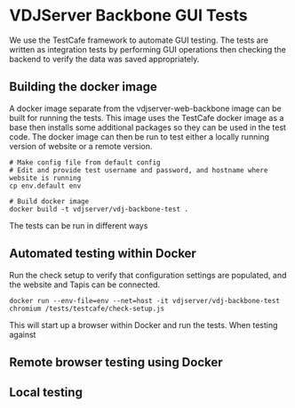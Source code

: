 VDJServer Backbone GUI Tests
============================

We use the TestCafe framework to automate GUI testing. The tests are written
as integration tests by performing GUI operations then checking the backend to
verify the data was saved appropriately.

## Building the docker image

A docker image separate from the vdjserver-web-backbone image can be built for
running the tests. This image uses the TestCafe docker image as a base then installs
some additional packages so they can be used in the test code. The docker image can
then be run to test either a locally running version of website or a remote version.

```
# Make config file from default config
# Edit and provide test username and password, and hostname where website is running
cp env.default env

# Build docker image
docker build -t vdjserver/vdj-backbone-test .
```

The tests can be run in different ways

## Automated testing within Docker

Run the check setup to verify that configuration settings are populated, and the
website and Tapis can be connected.

```
docker run --env-file=env --net=host -it vdjserver/vdj-backbone-test chromium /tests/testcafe/check-setup.js
```

This will start up a browser within Docker and run the tests. When testing against

## Remote browser testing using Docker

## Local testing


